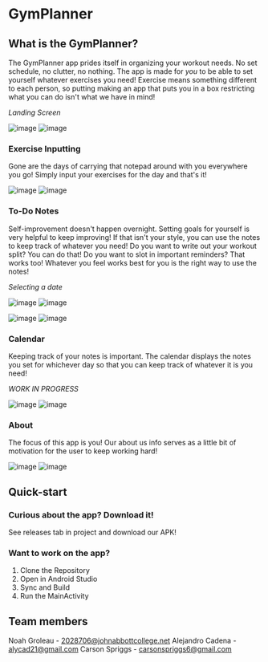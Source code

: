 # GymPlanner

## What is the GymPlanner?
The GymPlanner app prides itself in organizing your workout needs. No set schedule, no clutter, no nothing. The app is made for *you* to be able
to set yourself whatever exercises you need! Exercise means something different to each person, so putting making an app that puts you in a box restricting
what you can do isn't what we have in mind!

*Landing Screen*

![image](https://github.com/AlejandroCadena-JAC/GymPlanner/assets/92652800/247b92a2-655e-441a-89d7-474581cccbc2)
![image](https://github.com/AlejandroCadena-JAC/GymPlanner/assets/92652800/3cdfc7b3-076a-4427-b1ec-3f777c5097bf)

### Exercise Inputting
Gone are the days of carrying that notepad around with you everywhere you go! Simply input your exercises for the day and that's it! 

![image](https://github.com/AlejandroCadena-JAC/GymPlanner/assets/92652800/afca1a6a-b73d-4db1-9b79-1c9317d44834)
![image](https://github.com/AlejandroCadena-JAC/GymPlanner/assets/92652800/aa23c4a5-3421-4d99-9c92-f99b03288b71)


### To-Do Notes
Self-improvement doesn't happen overnight. Setting goals for yourself is very helpful to keep improving! If that isn't your style,
you can use the notes to keep track of whatever you need! Do you want to write out your workout split? You can do that! Do you want to slot in important reminders? 
That works too! Whatever you feel works best for you is the right way to use the notes!

*Selecting a date*

![image](https://github.com/AlejandroCadena-JAC/GymPlanner/assets/92652800/f16b565f-a9d0-4b1b-a97c-2cd5c62179de)
![image](https://github.com/AlejandroCadena-JAC/GymPlanner/assets/92652800/56f27bfa-b842-45fa-b7df-d9f8e217a6cf)

![image](https://github.com/AlejandroCadena-JAC/GymPlanner/assets/92652800/3193c642-2060-4c77-8292-6a4b439d1c2f)
![image](https://github.com/AlejandroCadena-JAC/GymPlanner/assets/92652800/f8e0a7d2-11bd-4a13-8ac0-ac0adabc2371)

### Calendar
Keeping track of your notes is important. The calendar displays the notes you set for whichever day so that you can keep track of whatever it is you need!

*WORK IN PROGRESS*

![image](https://github.com/AlejandroCadena-JAC/GymPlanner/assets/92652800/b17b42ec-dcb3-4d37-9fcb-fe7106201af7)
![image](https://github.com/AlejandroCadena-JAC/GymPlanner/assets/92652800/6e09526f-d7d4-4c81-ad76-7e9f7109b16f)

### About

The focus of this app is you! Our about us info serves as a little bit of motivation for the user to keep working hard!

![image](https://github.com/AlejandroCadena-JAC/GymPlanner/assets/92652800/f8f4f59a-7285-4fba-9b7f-b3b2e32619da)
![image](https://github.com/AlejandroCadena-JAC/GymPlanner/assets/92652800/4ba373f1-af86-4558-8f38-487d2c76b6bf)


## Quick-start

### Curious about the app? Download it!

See releases tab in project and download our APK!

### Want to work on the app?

1. Clone the Repository
2. Open in Android Studio
3. Sync and Build
4. Run the MainActivity

## Team members
Noah Groleau - 2028706@johnabbottcollege.net
Alejandro Cadena - alycad21@gmail.com
Carson Spriggs - carsonspriggs6@gmail.com

